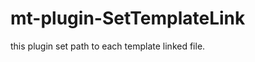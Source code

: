 mt-plugin-SetTemplateLink
=========================

this plugin set path to each template linked file. 